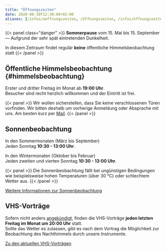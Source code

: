 ```yaml
---
title: "Öffnungszeiten"
date: 2020-08-30T12:39:04+02:00
aliases: [/infos/oeffnungszeiten, /öffnungszeiten, /infos/öffnungszeiten]
---
```


{{< panel class="danger" >}}
**Sommerpause** vom 15. Mai bis 15. September — Aufgrund der sehr spät eintretenden Dunkelheit.

In diesem Zeitraum findet regulär **keine** öffentliche Himmelsbeobachtung statt
{{< /panel >}}

## Öffentliche Himmelsbeobachtung {#himmelsbeobachtung}

Erster und dritter Freitag im Monat ab **19:00 Uhr**.  
Besucher sind recht herzlich willkommen und der Eintritt ist frei.

{{< panel >}}
Wir wollen sicherstellen, dass Sie keine verschlossenen Türen vorfinden. Wir bitten deshalb um vorherige Anmeldung oder Absprache mit uns. Am besten kurz per [Mail](/kontakt).
{{< /panel >}}

## Sonnenbeobachtung

In den Sommermonaten (März bis September)  
Jeden Sonntag **10:30 - 13:00 Uhr**.

In den Wintermonaten (Oktober bis Februar)  
Jeden zweiten und vierten Sonntag **10:30 - 13:00 Uhr**.

{{< panel >}}
Die Sonnenbeobachtung fällt bei ungünstigen Bedingungen wie beispielsweise hohen Temperaturen (über 30 °C) oder schlechtem Wetter aus.
{{< /panel >}}

[Weitere Informationen zur Sonnenbeobachtung](/ueber-uns/sonnenbeobachtung)

## VHS-Vorträge

Sofern nicht anders [angekündigt](/vhs), finden die VHS-Vorträge **jeden letzten Freitag im Monat um 20:00 Uhr** statt.  
Sollte das Wetter es zulassen, gibt es nach dem Vortrag die Möglichkeit zur Beobachtung des Nachthimmels durch unsere Instrumente.

[Zu den aktuellen VHS-Vorträgen](/vhs)
